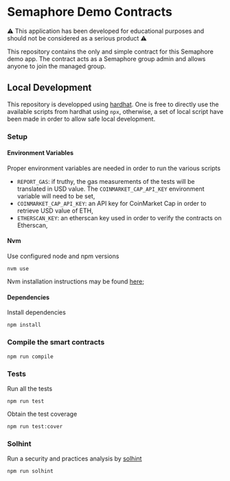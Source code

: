 
# Semaphore Demo Contracts

:warning: This application has been developed for educational purposes and should not be considered as a serious product :warning:

This repository contains the only and simple contract for this Semaphore demo app. The contract acts as a Semaphore group admin and allows anyone to join the managed group.

## Local Development

This repository is developped using [hardhat](https://hardhat.org/). One is free to directly use the available scripts from hardhat using `npx`, otherwise, a set of local script have been made in order to allow safe local development.

### Setup

#### Environment Variables

Proper environment variables are needed in order to run the various scripts
- `REPORT_GAS`: if truthy, the gas measurements of the tests will be translated in USD value. The `COINMARKET_CAP_API_KEY` environment variable will need to be set,
- `COINMARKET_CAP_API_KEY`: an API key for CoinMarket Cap in order to retrieve USD value of ETH,
- `ETHERSCAN_KEY`: an etherscan key used in order to verify the contracts on Etherscan,

#### Nvm

Use configured node and npm versions
```console
nvm use
```

Nvm installation instructions may be found [here](https://github.com/nvm-sh/nvm);

#### Dependencies

Install dependencies
```console
npm install
```

### Compile the smart contracts

```console
npm run compile
```

### Tests

Run all the tests
```console
npm run test
```

Obtain the test coverage
```console
npm run test:cover
```

### Solhint

Run a security and practices analysis by [solhint](https://github.com/protofire/solhint)
```console
npm run solhint
```